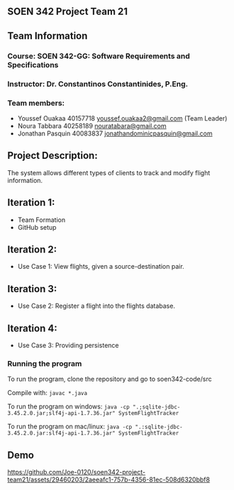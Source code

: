 ## SOEN 342 Project Team 21
## Team Information
### Course: SOEN 342-GG: Software Requirements and Specifications
### Instructor: Dr. Constantinos Constantinides, P.Eng.
### Team members:
- Youssef Ouakaa 40157718 youssef.ouakaa2@gmail.com (Team Leader)
- Noura Tabbara 40258189 nouratabara@gmail.com
- Jonathan Pasquin 40083837 jonathandominicpasquin@gmail.com
## Project Description:
The system allows different types of clients to track and modify flight information.
## Iteration 1:
- Team Formation
- GitHub setup
## Iteration 2:
- Use Case 1: View flights, given a source-destination pair.
## Iteration 3:
- Use Case 2: Register a flight into the flights database.
## Iteration 4:
- Use Case 3: Providing persistence
### Running the program
To run the program, clone the repository and go to soen342-code/src

Compile with: ```javac *.java```

To run the program on windows: 
```java -cp ".;sqlite-jdbc-3.45.2.0.jar;slf4j-api-1.7.36.jar" SystemFlightTracker```

To run the program on mac/linux: 
```java -cp ".:sqlite-jdbc-3.45.2.0.jar:slf4j-api-1.7.36.jar" SystemFlightTracker```

## Demo
https://github.com/Joe-0120/soen342-project-team21/assets/29460203/2aeeafc1-757b-4356-81ec-508d6320bbf8

